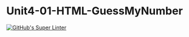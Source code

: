# Unit4-01-HTML-GuessMyNumber
[![GitHub's Super Linter](https://github.com/ICS20-Programming-BenT/Unit4-01-HTML-GuessMyNumber/workflows/GitHub's%20Super%20Linter/badge.svg)](https://github.com/ICS20-Programming-BenT/Unit4-01-HTML-GuessMyNumber/actions)